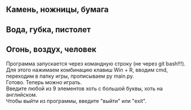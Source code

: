 ## Камень, ножницы, бумага
## Вода, губка, пистолет
## Огонь, воздух, человек
Программа запускается через командную строку (не через git bash!!!).  
Для этого нажимаем комбинацию клавиш Win + R, вводим cmd, переходим в папку игры, прописываем py main.py.  
Готово. Теперь можно играть.  
Введите любой из 9 элементов хоть с большой буквы, хоть на английском.  
Чтобы выйти из программы, введите "выйти" или "exit".  
